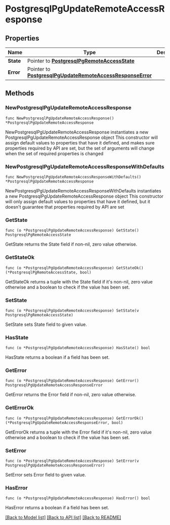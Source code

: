 # PostgresqlPgUpdateRemoteAccessResponse

## Properties

Name | Type | Description | Notes
------------ | ------------- | ------------- | -------------
**State** | Pointer to [**PostgresqlPgRemoteAccessState**](PostgresqlPgRemoteAccessState.md) |  | [optional] 
**Error** | Pointer to [**PostgresqlPgUpdateRemoteAccessResponseError**](PostgresqlPgUpdateRemoteAccessResponseError.md) |  | [optional] 

## Methods

### NewPostgresqlPgUpdateRemoteAccessResponse

`func NewPostgresqlPgUpdateRemoteAccessResponse() *PostgresqlPgUpdateRemoteAccessResponse`

NewPostgresqlPgUpdateRemoteAccessResponse instantiates a new PostgresqlPgUpdateRemoteAccessResponse object
This constructor will assign default values to properties that have it defined,
and makes sure properties required by API are set, but the set of arguments
will change when the set of required properties is changed

### NewPostgresqlPgUpdateRemoteAccessResponseWithDefaults

`func NewPostgresqlPgUpdateRemoteAccessResponseWithDefaults() *PostgresqlPgUpdateRemoteAccessResponse`

NewPostgresqlPgUpdateRemoteAccessResponseWithDefaults instantiates a new PostgresqlPgUpdateRemoteAccessResponse object
This constructor will only assign default values to properties that have it defined,
but it doesn't guarantee that properties required by API are set

### GetState

`func (o *PostgresqlPgUpdateRemoteAccessResponse) GetState() PostgresqlPgRemoteAccessState`

GetState returns the State field if non-nil, zero value otherwise.

### GetStateOk

`func (o *PostgresqlPgUpdateRemoteAccessResponse) GetStateOk() (*PostgresqlPgRemoteAccessState, bool)`

GetStateOk returns a tuple with the State field if it's non-nil, zero value otherwise
and a boolean to check if the value has been set.

### SetState

`func (o *PostgresqlPgUpdateRemoteAccessResponse) SetState(v PostgresqlPgRemoteAccessState)`

SetState sets State field to given value.

### HasState

`func (o *PostgresqlPgUpdateRemoteAccessResponse) HasState() bool`

HasState returns a boolean if a field has been set.

### GetError

`func (o *PostgresqlPgUpdateRemoteAccessResponse) GetError() PostgresqlPgUpdateRemoteAccessResponseError`

GetError returns the Error field if non-nil, zero value otherwise.

### GetErrorOk

`func (o *PostgresqlPgUpdateRemoteAccessResponse) GetErrorOk() (*PostgresqlPgUpdateRemoteAccessResponseError, bool)`

GetErrorOk returns a tuple with the Error field if it's non-nil, zero value otherwise
and a boolean to check if the value has been set.

### SetError

`func (o *PostgresqlPgUpdateRemoteAccessResponse) SetError(v PostgresqlPgUpdateRemoteAccessResponseError)`

SetError sets Error field to given value.

### HasError

`func (o *PostgresqlPgUpdateRemoteAccessResponse) HasError() bool`

HasError returns a boolean if a field has been set.


[[Back to Model list]](../README.md#documentation-for-models) [[Back to API list]](../README.md#documentation-for-api-endpoints) [[Back to README]](../README.md)


